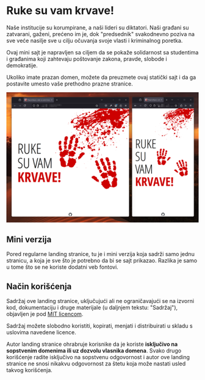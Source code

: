 # Ruke su vam krvave!

Naše institucije su korumpirane, a naši lideri su diktatori. Naši građani su
zatvarani, gaženi, prećeno im je, dok "predsednik" svakodnevno poziva na sve
veće nasilje sve u cilju očuvanja svoje vlasti i kriminalnog poretka.

Ovaj mini sajt je napravljen sa ciljem da se pokaže solidarnost sa studentima i
građanima koji zahtevaju poštovanje zakona, pravde, slobode i demokratije.

Ukoliko imate prazan domen, možete da preuzmete ovaj statički sajt i da ga
postavite umesto vaše prethodno prazne stranice.

![Regularni sajt](./resource/sajt.png)

## Mini verzija
Pored regularne landing stranice, tu je i mini verzija koja sadrži samo jednu
stranicu, a koja je sve što je potrebno da bi se sajt prikazao. Razlika je samo
u tome što se ne koriste dodatni veb fontovi.

## Način korišćenja
Sadržaj ove landing stranice, uključujući ali ne ograničavajući se na izvorni
kod, dokumentaciju i druge materijale (u daljnjem tekstu: "Sadržaj"), objavljen
je pod [MIT licencom](./LICENSE).

Sadržaj možete slobodno koristiti, kopirati, menjati i distribuirati u skladu
s uslovima navedene licence.

Autor landing stranice ohrabruje korisnike da je koriste **isključivo na
sopstvenim domenima ili uz dozvolu vlasnika domena**. Svako drugo korišćenje
radite isključivo na sopstvenu odgovornost i autor ove landing stranice ne snosi
nikakvu odgovornost za štetu koja može nastati usled takvog korišćenja.
